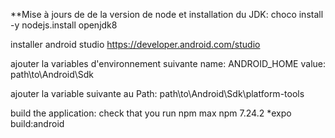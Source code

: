 **Mise à jours de de la version de node et installation du JDK:
choco install -y nodejs.install openjdk8

installer android studio
https://developer.android.com/studio

ajouter la variables d'environnement suivante
name: ANDROID_HOME
value: path\to\Android\Sdk

ajouter la variable suivante au Path:
path\to\Android\Sdk\platform-tools

build the application:
  check that you run npm max npm 7.24.2
  *expo build:android

